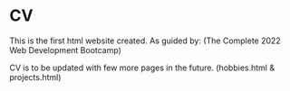 # CV

This is the first html website created. 
As guided by: (The Complete 2022 Web Development Bootcamp)

CV is to be updated with few more pages in the future.
(hobbies.html & projects.html)
